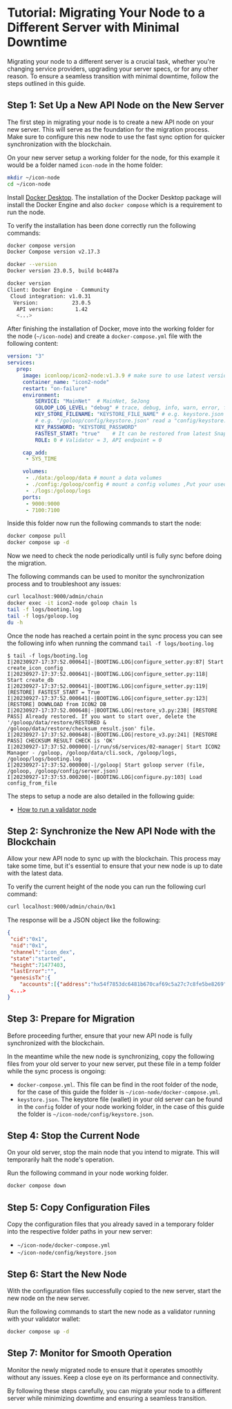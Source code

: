 # Tutorial: Migrating Your Node to a Different Server with Minimal Downtime

Migrating your node to a different server is a crucial task, whether you're changing service providers, upgrading your server specs, or for any other reason. To ensure a seamless transition with minimal downtime, follow the steps outlined in this guide.

## Step 1: Set Up a New API Node on the New Server

The first step in migrating your node is to create a new API node on your new server. This will serve as the foundation for the migration process. Make sure to configure this new node to use the fast sync option for quicker synchronization with the blockchain.

On your new server setup a working folder for the node, for this example it would be a folder named `icon-node` in the home folder:

```bash
mkdir ~/icon-node
cd ~/icon-node
```

Install [Docker Desktop](https://www.docker.com/get-started/). The installation of the Docker Desktop package will install the Docker Engine and also `docker compose` which is a requirement to run the node.

To verify the installation has been done correctly run the following commands:

```bash
docker compose version
Docker Compose version v2.17.3

docker --version
Docker version 23.0.5, build bc4487a

docker version
Client: Docker Engine - Community
 Cloud integration: v1.0.31
  Version:           23.0.5
   API version:       1.42
   <...>
```

After finishing the installation of Docker, move into the working folder for the node (`~/icon-node`) and create a `docker-compose.yml` file with the following content:

```yaml
version: "3"
services:
   prep:
     image: iconloop/icon2-node:v1.3.9 # make sure to use latest version
     container_name: "icon2-node"
     restart: "on-failure"
     environment:
         SERVICE: "MainNet"  # MainNet, SeJong
         GOLOOP_LOG_LEVEL: "debug" # trace, debug, info, warn, error, fatal, panic
         KEY_STORE_FILENAME: "KEYSTORE_FILE_NAME" # e.g. keystore.json read a config/keystore.json
         # e.g. "/goloop/config/keystore.json" read a "config/keystore.json" of host machine
         KEY_PASSWORD: "KEYSTORE_PASSWORD"
         FASTEST_START: "true"    # It can be restored from latest Snapshot DB.
         ROLE: 0 # Validator = 3, API endpoint = 0

     cap_add:
      - SYS_TIME

     volumes:
      - ./data:/goloop/data # mount a data volumes
      - ./config:/goloop/config # mount a config volumes ,Put your used keystore file here.
      - ./logs:/goloop/logs
     ports:
      - 9000:9000
      - 7100:7100
```
Inside this folder now run the following commands to start the node:

```bash
docker compose pull
docker compose up -d
```

Now we need to check the node periodically until is fully sync before doing the migration.

The following commands can be used to monitor the synchronization process and to troubleshoot any issues:

```bash
curl localhost:9000/admin/chain
docker exec -it icon2-node goloop chain ls
tail -f logs/booting.log
tail -f logs/goloop.log
du -h
```

Once the node has reached a certain point in the sync process you can see the following info when running the command `tail -f logs/booting.log`

```
$ tail -f logs/booting.log
I|20230927-17:37:52.000641|-|BOOTING.LOG|configure_setter.py:87| Start create_icon_config
I|20230927-17:37:52.000641|-|BOOTING.LOG|configure_setter.py:118| Start create_db
I|20230927-17:37:52.000641|-|BOOTING.LOG|configure_setter.py:119| [RESTORE] FASTEST_START = True
I|20230927-17:37:52.000641|-|BOOTING.LOG|configure_setter.py:123| [RESTORE] DOWNLOAD from ICON2 DB
I|20230927-17:37:52.000648|-|BOOTING.LOG|restore_v3.py:238| [RESTORE PASS] Already restored. If you want to start over, delete the '/goloop/data/restore/RESTORED & /goloop/data/restore/checksum_result.json' file.
I|20230927-17:37:52.000648|-|BOOTING.LOG|restore_v3.py:241| [RESTORE PASS] CHECKSUM RESULT CHECK is 'OK'
I|20230927-17:37:52.000000|-|/run/s6/services/02-manager| Start ICON2 Manager - /goloop, /goloop/data/cli.sock, /goloop/logs, /goloop/logs/booting.log
I|20230927-17:37:52.000000|-|/goloop| Start goloop server (file, /goloop, /goloop/config/server.json)
I|20230927-17:37:53.000200|-|BOOTING.LOG|configure.py:103| Load config_from_file
```

The steps to setup a node are also detailed in the following guide:

* [How to run a validator node](https://docs.icon.community/getting-started/how-to-run-a-validator-node)


## Step 2: Synchronize the New API Node with the Blockchain

Allow your new API node to sync up with the blockchain. This process may take some time, but it's essential to ensure that your new node is up to date with the latest data.

To verify the current height of the node you can run the following curl command:

```bash
curl localhost:9000/admin/chain/0x1
```

The response will be a JSON object like the following:
```json
{
 "cid":"0x1",
 "nid":"0x1",
 "channel":"icon_dex",
 "state":"started",
 "height":71477403,
 "lastError":"",
 "genesisTx":{
    "accounts":[{"address":"hx54f7853dc6481b670caf69c5a27c7c8fe5be8269","balance":"0x2961fff8ca4a62327800000","name":"god"},{"address":"hx1000000000000000000000000000000000000000","balance":"0x0","name":"treasury"}],"message":"A rhizome has no beginning or end; it is always in the middle, between things, interbeing, intermezzo. The tree is filiation, but the rhizome is alliance, uniquely alliance. The tree imposes the verb \"to be\" but the fabric of the rhizome is the conjunction, \"and ... and ...and...\"This conjunction carries enough force to shake and uproot the verb \"to be.\" Where are you going? Where are you coming from? What are you heading for? These are totally useless questions.\n\n - Mille Plateaux, Gilles Deleuze \u0026 Felix Guattari\n\n\"Hyperconnect the world\""}
 <...>
}
```

## Step 3: Prepare for Migration

Before proceeding further, ensure that your new API node is fully synchronized with the blockchain.

In the meantime while the new node is synchronizing, copy the following files from your old server to your new server, put these file in a temp folder while the sync process is ongoing:

* `docker-compose.yml`. This file can be find in the root folder of the node, for the case of this guide the folder is `~/icon-node/docker-compose.yml`.
* `keystore.json`. The keystore file (wallet) in your old server can be found in the `config` folder of your node working folder, in the case of this guide the folder is `~/icon-node/config/keystore.json`.

## Step 4: Stop the Current Node

On your old server, stop the main node that you intend to migrate. This will temporarily halt the node's operation.

Run the following command in your node working folder.
```bash
docker compose down
```

## Step 5: Copy Configuration Files

Copy the configuration files that you already saved in a temporary folder into the respective folder paths in your new server:

* `~/icon-node/docker-compose.yml`
* `~/icon-node/config/keystore.json`

## Step 6: Start the New Node

With the configuration files successfully copied to the new server, start the new node on the new server.

Run the following commands to start the new node as a validator running with your validator wallet:

```bash
docker compose up -d
```

## Step 7: Monitor for Smooth Operation

Monitor the newly migrated node to ensure that it operates smoothly without any issues. Keep a close eye on its performance and connectivity.

By following these steps carefully, you can migrate your node to a different server while minimizing downtime and ensuring a seamless transition.
